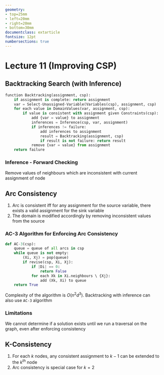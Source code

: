 ```yaml
---
geometry:
- top=25mm
- left=20mm
- right=20mm
- bottom=30mm
documentclass: extarticle
fontsize: 12pt
numbersections: true
---
```


# Lecture 11 (Improving CSP)

## Backtracking Search (with Inference)
```py
function Backtracking(assignment, csp):
    if assignment is complete: return assignment
    var = Select-Unassigned-Variable(Variables(csp), assignment, csp)
    for each value in DomainValues(var, assignment, csp):
        if value is consistent with assignment given Constraints(csp):
            add {var = value} to assignment
            inferences = Inference(csp, var, assignment)
            if inferences != failure:
                add inferences to assignment
                result = Backtracking(assignment, csp)
                if result is not failure: return result
            remove {var = value} from assignment
    return failure
```

### Inference - Forward Checking
Remove values of neighbours which are inconsistent with current assignment of node

## Arc Consistency
1. Arc is consistent iff for any assignment for the source variable, there exists a valid assignment for the sink variable
1. The domain is modified accordingly by removing inconsistent values from the source

### AC-3 Algorithm for Enforcing Arc Consistency
```python
def AC-3(csp):
    queue = queue of all arcs in csp
    while queue is not empty:
        (Xi, Xj) = pop(queue)
        if revise(csp, Xi, Xj):
            if |Di| == 0:
                return False
            for each Xk in Xi.neighbours \ {Xj}:
                add (Xk, Xi) to queue
    return True
```
Complexity of the algorithm is $O(n^2 d^3)$. Backtracking with inference can also use `AC-3` algorithm

### Limitations
We cannot determine if a solution exists until we run a traversal on the graph, even after enforcing consistency

## K-Consistency
1. For each $k$ nodes, any consistent assignment to $k-1$ can be extended to the $k^{th}$ node
1. Arc consistency is special case for $k=2$
